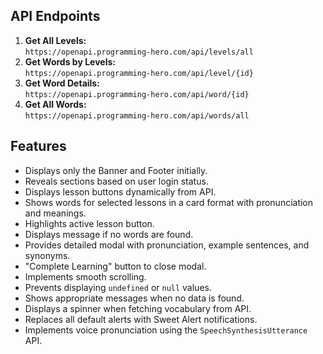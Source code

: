 ## API Endpoints
1. **Get All Levels:**  
   `https://openapi.programming-hero.com/api/levels/all`
2. **Get Words by Levels:**  
   `https://openapi.programming-hero.com/api/level/{id}`
3. **Get Word Details:**  
   `https://openapi.programming-hero.com/api/word/{id}`
4. **Get All Words:**  
   `https://openapi.programming-hero.com/api/words/all`

## Features
  - Displays only the Banner and Footer initially.
  - Reveals sections based on user login status.
  - Displays lesson buttons dynamically from API.
  - Shows words for selected lessons in a card format with pronunciation and meanings.
  - Highlights active lesson button.
  - Displays message if no words are found.
  - Provides detailed modal with pronunciation, example sentences, and synonyms.
  - "Complete Learning" button to close modal.
  - Implements smooth scrolling.
  - Prevents displaying `undefined` or `null` values.
  - Shows appropriate messages when no data is found.
  - Displays a spinner when fetching vocabulary from API.
  - Replaces all default alerts with Sweet Alert notifications.
  - Implements voice pronunciation using the `SpeechSynthesisUtterance` API.




